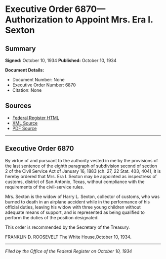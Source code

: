 # Executive Order 6870—Authorization to Appoint Mrs. Era I. Sexton

## Summary

**Signed:** October 10, 1934
**Published:** October 10, 1934

**Document Details:**
- Document Number: None
- Executive Order Number: 6870
- Citation: None

## Sources
- [Federal Register HTML](https://www.presidency.ucsb.edu/documents/executive-order-6870-authorization-appoint-mrs-era-i-sexton)
- [XML Source](None)
- [PDF Source](None)

---

## Executive Order 6870

By virtue of and pursuant to the authority vested in me by the provisions of the last sentence of the eighth paragraph of subdivision second of section 2 of the Civil Service Act of January 16, 1883 (ch. 27, 22 Stat. 403, 404), it is hereby ordered that Mrs. Era I. Sexton may be appointed as inspectress of customs, district of San Antonio, Texas, without compliance with the requirements of the civil-service rules.

Mrs. Sexton is the widow of Harry L. Sexton, collector of customs, who was burned to death in an airplane accident while in the performance of his official duties, leaving his widow with three young children without adequate means of support, and is represented as being qualified to perform the duties of the position designated.

This order is recommended by the Secretary of the Treasury.

FRANKLIN D. ROOSEVELT
The White House,October 10, 1934.

---

*Filed by the Office of the Federal Register on October 10, 1934*
